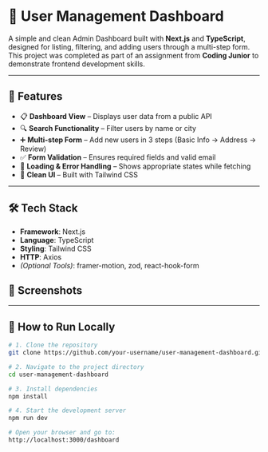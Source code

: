 # 🚀 User Management Dashboard

A simple and clean Admin Dashboard built with **Next.js** and **TypeScript**, designed for listing, filtering, and adding users through a multi-step form.  
This project was completed as part of an assignment from **Coding Junior** to demonstrate frontend development skills.

---

## 📌 Features

- 📋 **Dashboard View** – Displays user data from a public API
- 🔍 **Search Functionality** – Filter users by name or city
- ➕ **Multi-step Form** – Add new users in 3 steps (Basic Info → Address → Review)
- ✅ **Form Validation** – Ensures required fields and valid email
- 🔄 **Loading & Error Handling** – Shows appropriate states while fetching
- 🎨 **Clean UI** – Built with Tailwind CSS

---

## 🛠 Tech Stack

- **Framework**: Next.js
- **Language**: TypeScript
- **Styling**: Tailwind CSS
- **HTTP**: Axios
- *(Optional Tools)*: framer-motion, zod, react-hook-form


## 📸 Screenshots

---

## 🧪 How to Run Locally

```bash
# 1. Clone the repository
git clone https://github.com/your-username/user-management-dashboard.git

# 2. Navigate to the project directory
cd user-management-dashboard

# 3. Install dependencies
npm install

# 4. Start the development server
npm run dev

# Open your browser and go to:
http://localhost:3000/dashboard
